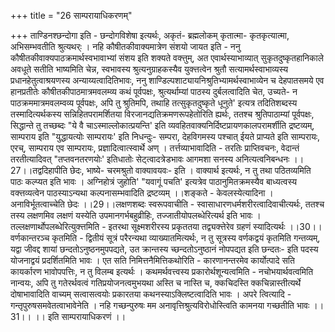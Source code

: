 +++
title = "26 साम्परायाधिकरणम्"

+++
ताण्डिनश्छन्दोगा इति - छन्दोगविशेषा इत्यर्थः, अकृतं- ब्रह्मलोकम् कृतात्मा- कृतकृत्यात्मा, अभिसम्भवतीति श्रुत्यथर्ः । नहि कौषीतकीवाक्यमात्रेण संशयो जायत इति - ननु कौषीतकीवाक्यपाठक्रमार्थस्वभावाभ्यां संशय इति शक्यते वक्त्तुम्, अत एवार्थस्याभाव्यात् सुकृतदुष्कृतहानिकाले अवधूते सतीति भाष्यमिति चेन्न, स्वभावस्य श्रुत्यनुग्राहकस्यैव युक्त्तत्वेन श्रुतौ सत्यामर्थस्वाभाव्यस्य प्रधानहेतुत्वाश्रयणस्य अन्याय्यत्वादितिभावः, ननु शाण्डिल्पशाट्यायनिश्रुतिभ्यामर्थस्वाभाव्येन च देहपातसमये एव हानप्रतीतेः कौषीतकीपाठमात्रमवलम्व्य कथं पूर्वपक्षः, श्रुत्यर्थाम्यां पाठस्य दुर्बलत्वादिति चेत, उच्यते- न पाठक्रममात्रमवलम्वव्य पूर्वपक्षः, अपि तु श्रुतिमपि, तथाहि तत्सुकृतदुष्कृते धूनुते' इत्यत्र तदितिशब्दस्य तस्मादित्यर्थकस्य सन्निहितपरामर्शितया विरजानद्यतिक्रमणरूपहेतोरिति ह्यर्थः, ततश्च श्रुतिपाठाम्यां पूर्वपक्षः, सिद्धान्ते तु तच्छब्दः "ये वै चाऽस्माल्लोकात्प्रयन्ति' इति व्यवहितवाक्यनिर्दिष्टप्रायणकालपरामर्शीति द्रष्टव्यम्, साम्पराय इति "युद्धायत्योः साम्परायः' इति निधन्दुः- सम्परा, देहविगमस्य पश्चात् ईयते प्राप्यते इति साम्परायः, एरच्, साम्पराय एव साम्परायः, प्रज्ञादित्वात्स्वार्थे अण् । तर्त्तव्याभावादिति - तरतिः प्राप्तिवचनः, वेदान्तं तरतीत्यादिवत् "तप्तवनतरणयोः' इतिधातोः सेट्त्वादत्रेडभावः आगमशा सनस्य अनित्यत्वनिबन्धनः ।।27।।तद्वदिहापीति छेदः, भाष्ये- चरमश्रुतो वाक्यावयवः- इति । वाक्यार्थ इत्यर्थः, न तु तथा पठितव्यमिति पाठः कल्प्यत इति भावः । अग्निहोत्रं जुहोति' "यवागूं पचति' इत्यत्रेव पाठानुमितक्रमस्यैव बाध्यत्वस्य वक्त्तव्यत्वेन पाठस्याऽन्यथा कल्पनासम्भवादिति द्रष्टव्यम् ।।शङ्कते - केवलस्येत्यादिना । अनाविर्भूतत्वाच्चेति छेदः ।।29।।लक्षणशब्दः स्वरूपवाचीति - स्वासाधारणधर्मशरीरत्वादिवाचीत्यर्थः, ततश्च तस्य लक्षणमिव लक्षणं यस्येति उपमानगर्भबहुव्रीहिः, तज्जातीयोपलब्धेरित्यर्थ इति भावः । तल्लक्षणार्थोपलब्धेरित्युक्त्तमिति - इतरथा सूक्ष्मशरीरस्य प्रकृततया तद्व्यक्त्तेरेव ग्रहणं स्यादित्यर्थः ।।30।।वर्णकान्तरञ्च कृतमिति - द्वितीयं सूत्रं परैरन्यथा व्याख्यातमित्यर्थः, न तु सूत्रस्य वर्णकद्वयं कृतमिति गन्तव्यम्, यद्वा जीवद्द शायां छन्दतोऽनुष्ठनमुपपद्यते, उत क्रान्तस्य च्छन्दतोऽनुष्ठानं नोपपद्यत इति छन्दतः- इति पदस्य योजनाद्वयं प्रदर्शितमिति भावः । एत सति निमित्तनैमित्तिकथोरिति - कारणानन्तरमेव कार्योत्पादे सति कायर्कारण भावोपपत्तिः, न तु विलम्ब इत्यर्थः । कथमर्थवत्त्वस्य प्रकारोर्थशून्यत्वमिति - नचोभयार्थवत्वमिति नान्वयः, अपि तु गतेरर्थवत्वं गतिप्रयोजनत्वमुभयथा अस्ति च नास्ति च, क्कचिदस्ति क्कचिन्नास्तीत्यर्थे दोषाभावादिति वाच्यम् सत्वासत्वयोः प्रकारतया कथनस्याऽक्लिष्टत्वादिति भावः । अपरे त्वित्यादि - गन्तृपुरुषसमवेतत्वाभावेनेति । नहि गच्छन्पुरुषः मम अनावृत्तिश्रुत्यविरोधोस्त्विति कामनया गच्छतीति भावः ।।31।। ।। इति साम्परायाधिकरणं ।।